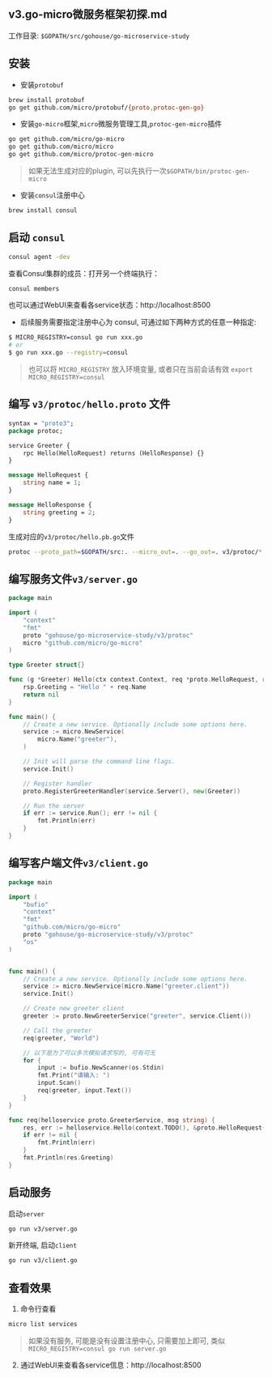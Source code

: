 ## v3.go-micro微服务框架初探.md
工作目录: `$GOPATH/src/gohouse/go-microservice-study`

## 安装
- 安装`protobuf`
```bash
brew install protobuf
go get github.com/micro/protobuf/{proto,protoc-gen-go}
```

- 安装`go-micro`框架,`micro`微服务管理工具,`protoc-gen-micro`插件
```bash
go get github.com/micro/go-micro
go get github.com/micro/micro
go get github.com/micro/protoc-gen-micro
```
> 如果无法生成对应的plugin, 可以先执行一次`$GOPATH/bin/protoc-gen-micro`

- 安装`consul`注册中心
```bash
brew install consul
```

## 启动 `consul`
```bash
consul agent -dev
```
查看Consul集群的成员：打开另一个终端执行：
```bash
consul members
```
也可以通过WebUI来查看各service状态：http://localhost:8500

- 后续服务需要指定注册中心为 consul, 可通过如下两种方式的任意一种指定:  
```sh
$ MICRO_REGISTRY=consul go run xxx.go
# or
$ go run xxx.go --registry=consul
```
> 也可以将 `MICRO_REGISTRY` 放入环境变量, 或者只在当前会话有效 `export MICRO_REGISTRY=consul`  

## 编写 `v3/protoc/hello.proto` 文件
```proto
syntax = "proto3";
package protoc;

service Greeter {
	rpc Hello(HelloRequest) returns (HelloResponse) {}
}

message HelloRequest {
	string name = 1;
}

message HelloResponse {
	string greeting = 2;
}
```
生成对应的`v3/protoc/hello.pb.go`文件
```bash
protoc --proto_path=$GOPATH/src:. --micro_out=. --go_out=. v3/protoc/*.proto 
```

## 编写服务文件`v3/server.go`
```go
package main

import (
	"context"
	"fmt"
	proto "gohouse/go-microservice-study/v3/protoc"
	micro "github.com/micro/go-micro"
)

type Greeter struct{}

func (g *Greeter) Hello(ctx context.Context, req *proto.HelloRequest, rsp *proto.HelloResponse) error {
	rsp.Greeting = "Hello " + req.Name
	return nil
}

func main() {
	// Create a new service. Optionally include some options here.
	service := micro.NewService(
		micro.Name("greeter"),
	)

	// Init will parse the command line flags.
	service.Init()

	// Register handler
	proto.RegisterGreeterHandler(service.Server(), new(Greeter))

	// Run the server
	if err := service.Run(); err != nil {
		fmt.Println(err)
	}
}

```
## 编写客户端文件`v3/client.go`
```go
package main

import (
	"bufio"
	"context"
	"fmt"
	"github.com/micro/go-micro"
	proto "gohouse/go-microservice-study/v3/protoc"
	"os"
)


func main() {
	// Create a new service. Optionally include some options here.
	service := micro.NewService(micro.Name("greeter.client"))
	service.Init()

	// Create new greeter client
	greeter := proto.NewGreeterService("greeter", service.Client())

	// Call the greeter
	req(greeter, "World")

	// 以下是为了可以多次模拟请求写的, 可有可无
	for {
		input := bufio.NewScanner(os.Stdin)
		fmt.Print("请输入: ")
		input.Scan()
		req(greeter, input.Text())
	}
}

func req(helloservice proto.GreeterService, msg string) {
	res, err := helloservice.Hello(context.TODO(), &proto.HelloRequest{Name: msg})
	if err != nil {
		fmt.Println(err)
	}
	fmt.Println(res.Greeting)
}
```
## 启动服务
启动`server`
```bash
go run v3/server.go
```
新开终端, 启动`client`
```bash
go run v3/client.go
```

## 查看效果
1. 命令行查看
```bash
micro list services
```
> 如果没有服务, 可能是没有设置注册中心, 只需要加上即可, 类似 `MICRO_REGISTRY=consul go run server.go`
2. 通过WebUI来查看各service信息：http://localhost:8500  

